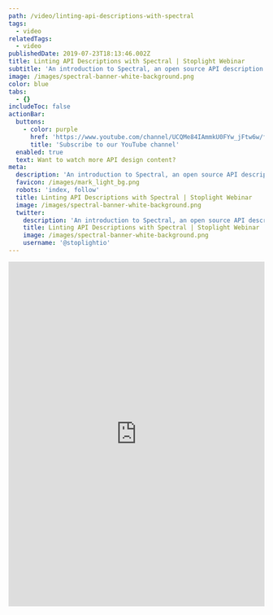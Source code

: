 ```yaml
---
path: /video/linting-api-descriptions-with-spectral
tags:
  - video
relatedTags:
  - video
publishedDate: 2019-07-23T18:13:46.002Z
title: Linting API Descriptions with Spectral | Stoplight Webinar
subtitle: 'An introduction to Spectral, an open source API description linter'
image: /images/spectral-banner-white-background.png
color: blue
tabs:
  - {}
includeToc: false
actionBar:
  buttons:
    - color: purple
      href: 'https://www.youtube.com/channel/UCQMe84IAmmkU0FYw_jFtw6w/featured'
      title: 'Subscribe to our YouTube channel'
  enabled: true
  text: Want to watch more API design content?
meta:
  description: 'An introduction to Spectral, an open source API description linter'
  favicon: /images/mark_light_bg.png
  robots: 'index, follow'
  title: Linting API Descriptions with Spectral | Stoplight Webinar
  image: /images/spectral-banner-white-background.png
  twitter:
    description: 'An introduction to Spectral, an open source API description linter'
    title: Linting API Descriptions with Spectral | Stoplight Webinar
    image: /images/spectral-banner-white-background.png
    username: '@stoplightio'
---
```

<style>.markdown-body { max-width: 100% !important; } </style>

<iframe width="100%" height="678" src="https://www.youtube.com/embed/Tc3M0NoNxyg" frameborder="0" allow="accelerometer; autoplay; encrypted-media; gyroscope; picture-in-picture" allowfullscreen></iframe>
